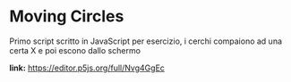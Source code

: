 # Moving Circles
Primo script scritto in JavaScript per esercizio, i cerchi compaiono ad una certa X e poi escono dallo schermo

**link:** https://editor.p5js.org/full/Nvg4GgEc

